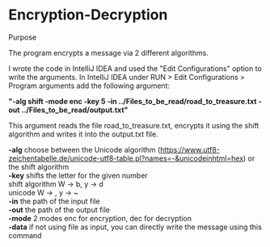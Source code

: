 # Encryption-Decryption
Purpose

The program encrypts a message via 2 different algorithms.

I wrote the code in IntelliJ IDEA and used the "Edit Configurations" option to write the arguments.
In IntelliJ IDEA under RUN > Edit Configurations > Program arguments
add the following argument:

<b>"-alg shift -mode enc -key 5 -in ../Files_to_be_read/road_to_treasure.txt -out ../Files_to_be_read/output.txt"</b>

This argument reads the file road_to_treasure.txt, encrypts it using the shift algorithm and writes it into the output.txt file. 

<b>-alg</b>    choose between the Unicode algorithm (https://www.utf8-zeichentabelle.de/unicode-utf8-table.pl?names=-&unicodeinhtml=hex) or the shift algorithm <br/>
<b>-key</b>    shifts the letter for the given number <br/>
                        shift algorithm W -> b, y -> d <br/>
                        unicode W -> \, y -> ~  <br/>
<b>-in</b>     the path of the input file  <br/>
<b>-out</b>    the path of the output file <br/>
<b>-mode</b>   2 modes enc for encryption, dec for decryption <br/>
<b>-data</b>   if not using file as input, you can directly write the message using this command
